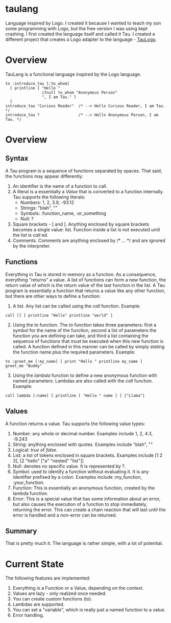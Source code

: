 # taulang
Language inspired by Logo.
I created it because I wanted to teach my son some programming with Logo, but the free version I was using kept crashing. I first created the language itself and called it Tau. I created a different project that creates a Logo adapter to the language - [TauLogo](https://github.com/charlvj/taulogo).

# Overview
TauLang is a functional language inspired by the Logo language.

```
to :introduce_tau [:to_whom]
  [ printline [ "Hello " 
                ifnull to_whom "Anonymous Person" 
                ", I am Tau." ]
  ]
introduce_tau "Curious Reader"  /* --> Hello Curious Reader, I am Tau.   */
introduce_tau ?                 /* --> Hello Anonymous Person, I am Tau. */
```

# Overview

## Syntax
A Tau program is a sequence of functions separated by spaces. That said, the functions may appear differently:
1) An identifier is the name of a function to call.
2) A literal is a essentially a _Value_ that is converted to a function internally. Tau supports the following literals:
   * Numbers: 1, 2, 3.9, -93.12
   * Strings: "blah", ""
   * Symbols: :function_name, :or_something
   * Null: ?
3) Square brackets - [ and ]. Anything enclosed by square brackets becomes a single value: list. Function inside a list is not executed until the list is _call_ ed.
4) Comments. Comments are anything enclosed by /* ... */ and are ignored by the interpreter.


## Functions
Everything in Tau is stored in memory as a function. As a consequence, everything "returns" a value. A list of functions can form a new function, the return value of which is the return value of the last function in the list. A Tau program is essentially a function that returns a value like any other function, but there are other ways to define a function:
1) A list. Any list can be called using the _call_ function. Example:
```
call [] [ printline "Hello" printline "world" ]
```
2) Using the _to_ function. The _to_ function takes three parameters: first a symbol for the name of the function, second a list of parameters the function you are defining can take, and third a list containing the sequence of functions that must be executed when this new function is called. A function defined in this manner can be called by simply stating the function name plus the required parameters. Example:
```
to :greet_me [:my_name] [ print "Hello " printline my_name ]
greet_me "Buddy"
```
3) Using the _lambda_ function to define a new anonymous function with named parameters. Lambdas are also called with the _call_ function. Example:
```
call lambda [:name] [ printline [ "Hello " name ] ] ["Llama"]
```

## Values
A function returns a value. Tau supports the following value types:
1) Number: any whole or decimal number. Examples include 1, 2, 4.3, -9.243
2) String: anything enclosed with quotes. Examples include "blah", ""
3) Logical: _true_ of _false_.
4) List: a list of tokens enclosed in square brackets. Examples include [1 2 3], [2 "hello" ["a" "nested" "list"]]
5) Null: denotes no specific value. It is represented by ?.
6) Symbol: used to identify a function without evaluating it. It is any identifier prefixed by a colon. Examples include :my_function, :your_function.
7) Function: This is essentially an anonymous function, created by the lambda function.
8) Error: This is a special value that has some information about an error, but also causes the execution of a function to stop immediately, returning the error. This can create a chain reaction that will last until the error is handled and a non-error can be returned.

## Summary
That is pretty much it. The language is rather simple, with a lot of potential.

# Current State
The following features are implemented:
1) Everything is a Function or a Value, depending on the context.
2) Values are lazy - only realized once needed.
3) You can create custom functions (to).
4) Lambdas are supported.
5) You can set a "variable", which is really just a named function to a value.
6) Error handling.
